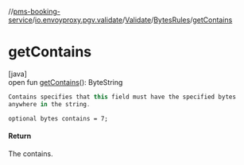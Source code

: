 //[pms-booking-service](../../../../index.md)/[io.envoyproxy.pgv.validate](../../index.md)/[Validate](../index.md)/[BytesRules](index.md)/[getContains](get-contains.md)

# getContains

[java]\
open fun [getContains](get-contains.md)(): ByteString

```kotlin
Contains specifies that this field must have the specified bytes
anywhere in the string.

```
`optional bytes contains = 7;`

#### Return

The contains.